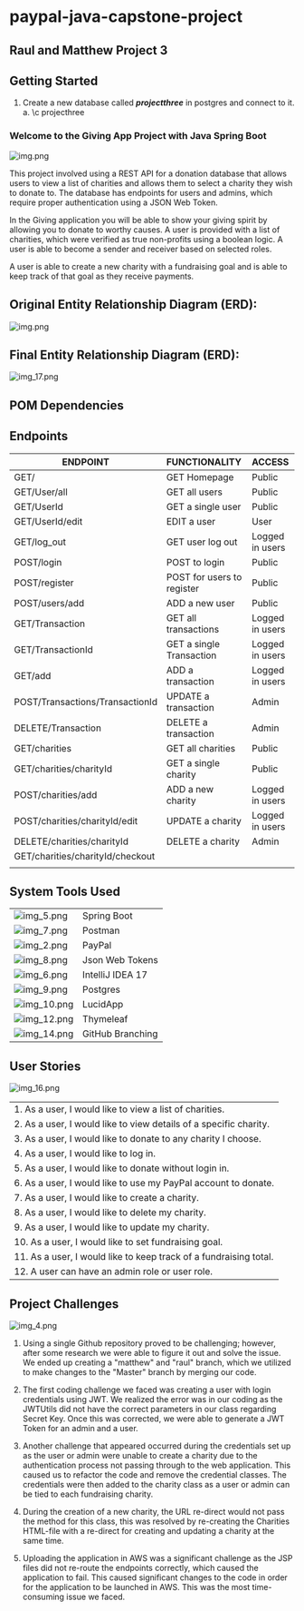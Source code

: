 # paypal-java-capstone-project

## Raul and Matthew Project 3


## Getting Started
1. Create a new database called _**projectthree**_ in postgres and connect to it.
    a. \c projecthree

### Welcome to the Giving App Project with Java Spring Boot

![img.png](images/img.png)


This project involved using a REST API for a donation database that allows users to view a list
of charities and allows them to select a charity they wish to donate to. The database has 
endpoints for users and admins, which require proper authentication using a JSON Web Token. 

In the Giving application you will be able to show your giving spirit by allowing you to donate
to worthy causes. A user is provided with a list of charities, which were verified as true non-profits
using a boolean logic. A user is able to become a sender and receiver based on selected roles.

A user is able to create a new charity with a fundraising goal and is able to
keep track of that goal as they receive payments. 


## Original Entity Relationship Diagram (ERD):

![img.png](images/imgErd1.png)

## Final Entity Relationship Diagram (ERD):

![img_17.png](images/img_17.png)

## POM Dependencies


## Endpoints
|ENDPOINT  | FUNCTIONALITY  |ACCESS |
| --- | :--- | :---|
|GET/ | GET Homepage | Public
|GET/User/all | GET all users | Public
|GET/UserId | GET a single user | Public
|GET/UserId/edit | EDIT a user | User
|GET/log_out | GET user log out | Logged in users
|POST/login | POST to login | Public
|POST/register | POST for users to register | Public
|POST/users/add | ADD a new user | Public
|GET/Transaction | GET all transactions | Logged in users
|GET/TransactionId| GET a single Transaction | Logged in users
|GET/add | ADD a transaction | Logged in users
|POST/Transactions/TransactionId | UPDATE a transaction | Admin
|DELETE/Transaction | DELETE a transaction | Admin
|GET/charities | GET all charities | Public
|GET/charities/charityId | GET a single charity | Public
|POST/charities/add | ADD a new charity | Logged in users
|POST/charities/charityId/edit | UPDATE a charity | Logged in users
|DELETE/charities/charityId | DELETE a charity | Admin
|GET/charities/charityId/checkout | 
| | |


## System Tools Used

|  |  |
| --- | :--- |
| ![img_5.png](images/img_5.png) | Spring Boot 
| ![img_7.png](images/img_7.png) | Postman
|![img_2.png](img_2.png)| PayPal
|![img_8.png](images/img_8.png)  | Json Web Tokens
|![img_6.png](images/img_6.png)  | IntelliJ IDEA 17
|![img_9.png](images/img_9.png) | Postgres
|![img_10.png](images/img_10.png) | LucidApp
|![img_12.png](images/img_12.png) | Thymeleaf
|![img_14.png](images/img_14.png) | GitHub Branching

## User Stories

![img_16.png](images/img_16.png)

| | 
|:---|
|1.	As a user, I would like to view a list of charities.
|2.	As a user, I would like to view details of a specific charity.
|3.	As a user, I would like to donate to any charity I choose.
|4.	As a user, I would like to log in.
|5.	As a user, I would like to donate without login in.
|6.	As a user, I would like to use my PayPal account to donate.
|7.	As a user, I would like to create a charity.
|8.	As a user, I would like to delete my charity.
|9.	As a user, I would like to update my charity.
|10. As a user, I would like to set fundraising goal.
|11. As a user, I would like to keep track of a fundraising total.
|12. A user can have an admin role or user role. 

## Project Challenges

![img_4.png](images/img_4.png)

1. Using a single Github repository proved to be challenging; however, after some research we
   were able to figure it out and solve the issue. We ended up creating a "matthew" and "raul" 
   branch, which we utilized to make changes to the "Master" branch by merging our code. 

2. The first coding challenge we faced was creating a user with login credentials using JWT. We realized 
   the error was in our coding as the JWTUtils did not have the correct parameters in our class regarding
   Secret Key. Once this was corrected, we were able to generate a JWT Token for an admin and a user. 

3. Another challenge that appeared occurred during the credentials set up as the user or admin were unable
   to create a charity due to the authentication process not passing through to the web application. This
   caused us to refactor the code and remove the credential classes. The credentials were then added to the
   charity class as a user or admin can be tied to each fundraising charity. 

4. During the creation of a new charity, the URL re-direct would not pass the method for this class, this was
   resolved by re-creating the Charities HTML-file with a re-direct for creating and updating a charity at
   the same time. 
5. Uploading the application in AWS was a significant challenge as the JSP files did not re-route the endpoints
   correctly, which caused the application to fail. This caused significant changes to the code in order for the
   application to be launched in AWS. This was the most time-consuming issue we faced. 

